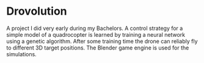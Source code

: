 # Drovolution
A project I did very early during my Bachelors. A control strategy for a simple model of a quadrocopter is learned by training a neural network using a genetic algorithm. After some training time the drone can reliably fly to different 3D target positions. The Blender game engine is used for the simulations.
